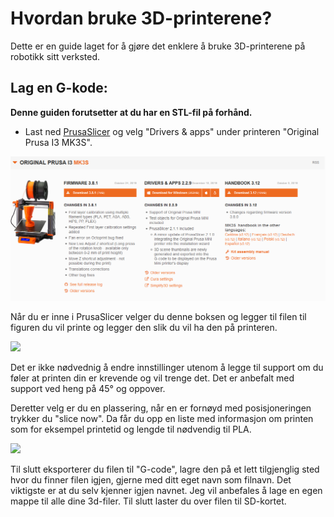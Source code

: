 # Hvordan bruke 3D-printerene?

Dette er en guide laget for å gjøre det enklere å bruke 3D-printerene på robotikk sitt verksted.

## Lag en G-kode:

**Denne guiden forutsetter at du har en STL-fil på forhånd.**

- Last ned [PrusaSlicer](https://www.prusa3d.com/drivers/) og velg "Drivers & apps" under printeren "Original Prusa I3 MK3S".

![](bilder/Merknad%202020-01-16%20132410.png)

Når du er inne i PrusaSlicer velger du denne boksen og legger til filen til figuren du vil printe og legger den slik du vil ha den på printeren. 

![](https://raw.githubusercontent.com/robotikklinja/3d-printere/master/bilder/Merknad2020-01-16133044.png)  

Det er ikke  nødvednig å endre innstillinger utenom å legge til support om du føler at printen din er krevende og vil trenge det. Det er anbefalt med support ved heng på 45° og oppover.

Deretter velg er du en plassering, når en er fornøyd med posisjoneringen trykker du "slice now". Da får du opp en liste med informasjon om printen som for eksempel printetid og lengde til nødvendig til PLA.

![](https://raw.githubusercontent.com/robotikklinja/3d-printere/master/bilder/Merknad2020-01-16134425.png) 

Til slutt eksporterer du filen til "G-code", lagre den på et lett tilgjenglig sted hvor du finner filen igjen, gjerne med ditt eget navn som filnavn. Det viktigste er at du selv kjenner igjen navnet. Jeg vil anbefales å lage en egen mappe til alle dine 3d-filer. Til slutt laster du over filen til SD-kortet.


